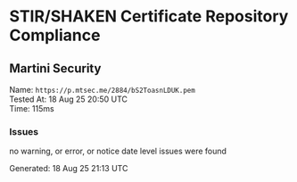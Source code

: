 # STIR/SHAKEN Certificate Repository Compliance

## Martini Security

Name: `https://p.mtsec.me/2884/bS2ToasnLDUK.pem`\
Tested At: 18 Aug 25 20:50 UTC\
Time: 115ms

### Issues

no warning, or error, or notice date level issues were found

Generated: 18 Aug 25 21:13 UTC
